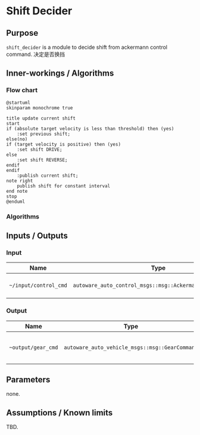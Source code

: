 # Shift Decider

## Purpose

`shift_decider` is a module to decide shift from ackermann control command. 决定是否换挡

## Inner-workings / Algorithms

### Flow chart

```plantuml
@startuml
skinparam monochrome true

title update current shift
start
if (absolute target velocity is less than threshold) then (yes)
    :set previous shift;
else(no)
if (target velocity is positive) then (yes)
    :set shift DRIVE;
else
    :set shift REVERSE;
endif
endif
    :publish current shift;
note right
    publish shift for constant interval
end note
stop
@enduml
```

### Algorithms

## Inputs / Outputs

### Input

| Name                  | Type                                                       | Description                  |
| --------------------- | ---------------------------------------------------------- | ---------------------------- |
| `~/input/control_cmd` | `autoware_auto_control_msgs::msg::AckermannControlCommand` | Control command for vehicle. |

### Output

| Name               | Type                                           | Description                        |
| ------------------ | ---------------------------------------------- | ---------------------------------- |
| `~output/gear_cmd` | `autoware_auto_vehicle_msgs::msg::GearCommand` | Gear for drive forward / backward. |

## Parameters

none.

## Assumptions / Known limits

TBD.
